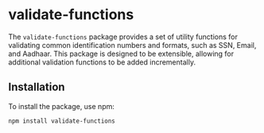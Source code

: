 # validate-functions

The `validate-functions` package provides a set of utility functions for validating common identification numbers and formats, such as SSN, Email, and Aadhaar. This package is designed to be extensible, allowing for additional validation functions to be added incrementally.

## Installation

To install the package, use npm:

```bash
npm install validate-functions
```
